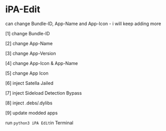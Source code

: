 # iPA-Edit
can change Bundle-ID, App-Name and App-Icon - i will keep adding more

[1] change Bundle-ID

[2] change App-Name

[3] change App-Version

[4] change App-Icon & App-Name

[5] change App Icon

[6] inject Satella Jailed

[7] inject Sideload Detection Bypass

[8] inject .debs/.dylibs

[9] update modded apps


run `python3 iPA Edit`in Terminal
